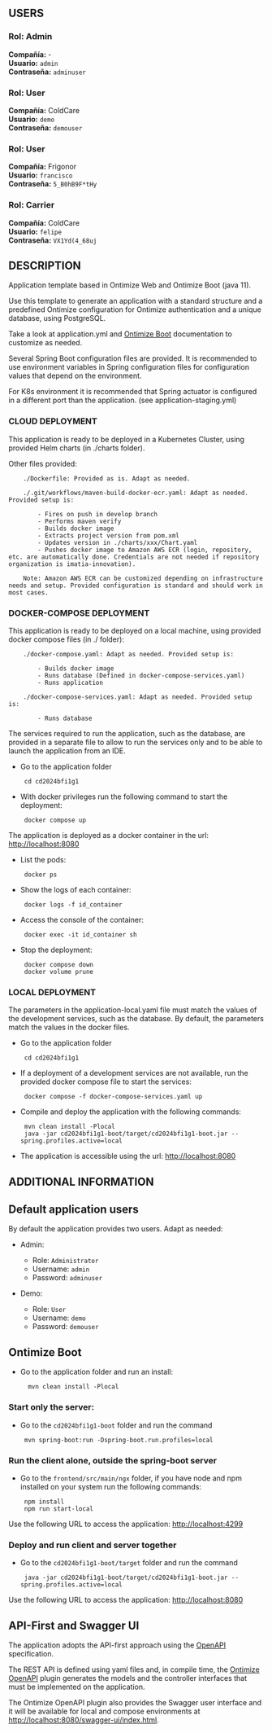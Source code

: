 ## USERS

### Rol: Admin  
**Compañía:** -  
**Usuario:** `admin`  
**Contraseña:** `adminuser`

### Rol: User  
**Compañía:** ColdCare  
**Usuario:** `demo`  
**Contraseña:** `demouser`  

### Rol: User  
**Compañía:** Frigonor  
**Usuario:** `francisco`  
**Contraseña:** `5_B0hB9F*tHy`    

### Rol: Carrier  
**Compañía:** ColdCare  
**Usuario:** `felipe`  
**Contraseña:** `VX1Yd(4_68uj` 

## DESCRIPTION

Application template based in Ontimize Web and Ontimize Boot (java 11).

Use this template to generate an application with a standard structure and a predefined Ontimize configuration for Ontimize authentication and a unique database, using PostgreSQL.

Take a look at application.yml and [Ontimize Boot](https://ontimize.github.io/docs/) documentation to customize as needed.

Several Spring Boot configuration files are provided. It is recommended to use environment variables in Spring configuration files for configuration values that depend on the environment.

For K8s environment it is recommended that Spring actuator is configured in a different port than the application. (see application-staging.yml)

### CLOUD DEPLOYMENT

This application is ready to be deployed in a Kubernetes Cluster, using provided Helm charts (in ./charts folder).

Other files provided:

		./Dockerfile: Provided as is. Adapt as needed.

		./.git/workflows/maven-build-docker-ecr.yaml: Adapt as needed. Provided setup is:

			- Fires on push in develop branch
			- Performs maven verify
			- Builds docker image
			- Extracts project version from pom.xml
			- Updates version in ./charts/xxx/Chart.yaml
			- Pushes docker image to Amazon AWS ECR (login, repository, etc. are automatically done. Credentials are not needed if repository organization is imatia-innovation).

		Note: Amazon AWS ECR can be customized depending on infrastructure needs and setup. Provided configuration is standard and should work in most cases.

### DOCKER-COMPOSE DEPLOYMENT

This application is ready to be deployed on a local machine, using provided docker compose files (in ./ folder):

		./docker-compose.yaml: Adapt as needed. Provided setup is:

			- Builds docker image
			- Runs database (Defined in docker-compose-services.yaml)
			- Runs application

		./docker-compose-services.yaml: Adapt as needed. Provided setup is:

			- Runs database

The services required to run the application, such as the database, are provided in a separate file to allow to run the services only and to be able to launch the application from an IDE.

 - Go to the application folder

		cd cd2024bfi1g1

 - With docker privileges run the following command to start the deployment:

		docker compose up

The application is deployed as a docker container in the url: [http://localhost:8080](http://localhost:8080)

 - List the pods:

		docker ps

 - Show the logs of each container:

		docker logs -f id_container

 - Access the console of the container:

		docker exec -it id_container sh

 - Stop the deployment:

		docker compose down
		docker volume prune

### LOCAL DEPLOYMENT

The parameters in the application-local.yaml file must match the values of the development services, such as the database. By default, the parameters match the values in the docker files.

 - Go to the application folder

		cd cd2024bfi1g1

 - If a deployment of a development services are not available, run the provided docker compose file to start the services:

		docker compose -f docker-compose-services.yaml up

 - Compile and deploy the application with the following commands:

		mvn clean install -Plocal
		java -jar cd2024bfi1g1-boot/target/cd2024bfi1g1-boot.jar --spring.profiles.active=local

 - The application is accessible using the url: [http://localhost:8080](http://localhost:8080)

## ADDITIONAL INFORMATION

## Default application users

By default the application provides two users. Adapt as needed:

 - Admin:
    - Role: `Administrator`
    - Username: `admin`
    - Password: `adminuser`

 - Demo:
    - Role: `User`
    - Username: `demo`
    - Password: `demouser`

## Ontimize Boot

- Go to the application folder and run an install:

		mvn clean install -Plocal

### Start only the server:

 - Go to the `cd2024bfi1g1-boot` folder and run the command

		mvn spring-boot:run -Dspring-boot.run.profiles=local

### Run the client alone, outside the spring-boot server

 - Go to the `frontend/src/main/ngx` folder, if you have node and npm installed on your system run the following commands:

		npm install
		npm run start-local

Use the following URL to access the application: [http://localhost:4299](http://localhost:4299)

### Deploy and run client and server together

 - Go to the `cd2024bfi1g1-boot/target` folder and run the command

		java -jar cd2024bfi1g1-boot/target/cd2024bfi1g1-boot.jar --spring.profiles.active=local

Use the following URL to access the application: [http://localhost:8080](http://localhost:8080)

## API-First and Swagger UI

The application adopts the API-first approach using the [OpenAPI](http://www.openapis.org/what-is-openapi) specification.

The REST API is defined using yaml files and, in compile time, the [Ontimize OpenAPI](http://www.ontimize.com/xwiki/bin/view/Ontimize+Boot/OpenAPI+plugin) plugin generates the models and the controller interfaces that must be implemented on the application.

The Ontimize OpenAPI plugin also provides the Swagger user interface and it will be available for local and compose environments at [http://localhost:8080/swagger-ui/index.html](http://localhost:8080/swagger-ui/index.html).

